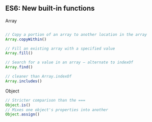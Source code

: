 ## ES6: New built-in functions

Array
```javascript 

// Copy a portion of an array to another location in the array
Array.copyWithin()

// Fill an existing array with a specified value
Array.fill()

// Search for a value in an array — alternate to indexOf
Array.find() 

// cleaner than Array.indexOf
Array.includes() 
```

Object
```javascript 
// Stricter comparison than the === 
Object.is()
// Mixes one object's properties into another
Object.assign()
```
